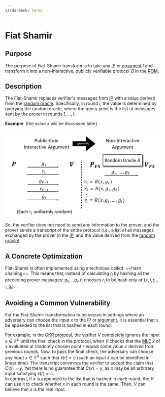 ```yaml
---
cards-deck: terms
---
```

# Fiat Shamir

## Purpose []()

The purpose of Fiat-Shamir transform is to take any [IP](ip.md) or [argument](arguments.md) $I$ and transform it into a
non-interactive, publicly verifiable protocol $Q$ in the [ROM](random_oracle_model.md).

[](1713280815388)

## Description

The Fiat-Shamir replaces verifier's messages from [IP](ip.md) with a value derived from the [random oracle](random_oracle_model.md).
Specifically, in round $i$, the value is determined by querying the random oracle, where the query point is the list of messages sent
by the prover in rounds $1,...,i$.

**Example**:  (the value $x$ will be discussed later)

![fiat_shamir](attachments/fiat_shamir_depiction.png)

So, the verifier does not need to send any information to the prover, and the prover sends a transcript of the entire protocol
(i.e., a list of all messages exchanged by the prover in the [IP](ip.md), and the value derived from the
[random oracle](random_oracle_model.md#Random%20Oracle)).

## A Concrete Optimization

Fiat-Shamir is often implemented using a technique called: ==hash chaining==. This means that, instead of calculating $r_i$ by hashing
all the preceding prover messages: $g_1,...g_i$, it chooses $r_i$ to be hash only of $(x, i, r_{i-1}, g_i)$.

[](1713280815392)

## Avoiding a Common Vulnerability []()

For the Fiat-Shamir transformation to be secure in settings where an adversary can choose the input $x$ to the [IP](ip.md) or
[argument](arguments.md), it is essential that $x$ be appended to the list that is hashed in each round.

For example, in the [GKR protocol](gkr_protocol.md), the verifier $V$ completely ignores the input $x \in \mathbb{F}^n$ until the
final check in the protocol, when $V$ checks that the [MLE](uniqueness_of_multilinear_extension.md) $\tilde x$ of $x$ evaluated at
randomly chosen point $r$ equals some value $c$ derived from previous rounds. Now, to pass the final check, the adversary can choose
any input $x \in \mathbb{F}^n$ such that $\tilde x(r) = c$ (such an input $\tilde x$ can be identified in linear time). The transcript
convinces the verifier to accept the claim that $C(x) = y$. Yet there is no guarantee that $C(x) = y$, as $x$ may be an arbitrary input
satisfying $\tilde x(r) = c$. \
In contrast, if $x$ is appended to the list that is hashed in each round, the $V$ can use it to check whether $x$ in each round is the
same. Then, $V$ can believe that $x$ is the real input.

[](1713280815395)
